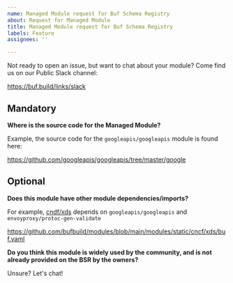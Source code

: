 ```yaml
---
name: Managed Module request for Buf Schema Registry
about: Request for Managed Module
title: Managed Module request for Buf Schema Registry
labels: Feature
assignees: ''

---
```


Not ready to open an issue, but want to chat about your module? Come find us on our Public Slack channel:

https://buf.build/links/slack

## Mandatory

**Where is the source code for the Managed Module?**

Example, the source code for the `googleapis/googleapis` module is found here:

https://github.com/googleapis/googleapis/tree/master/google


## Optional

**Does this module have other module dependencies/imports?**

For example, [cndf/xds](https://github.com/cncf/xds) depends on `googleapis/googleapis` and `envoyproxy/protoc-gen-validate` 

https://github.com/bufbuild/modules/blob/main/modules/static/cncf/xds/buf.yaml

**Do you think this module is widely used by the community, and is not already provided on the BSR by the owners?**

Unsure? Let's chat!
